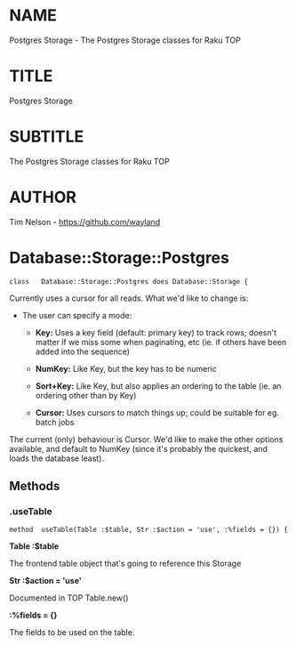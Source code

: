 NAME
====

Postgres Storage - The Postgres Storage classes for Raku TOP

TITLE
=====

Postgres Storage

SUBTITLE
========

The Postgres Storage classes for Raku TOP

AUTHOR
======

Tim Nelson - https://github.com/wayland

Database::Storage::Postgres
===========================

    class	Database::Storage::Postgres does Database::Storage {

Currently uses a cursor for all reads. What we'd like to change is:

  * The user can specify a mode:

    * **Key:** Uses a key field (default: primary key) to track rows; doesn't matter if we miss some when paginating, etc (ie. if others have been added into the sequence)

    * **NumKey:** Like Key, but the key has to be numeric

    * **Sort+Key:** Like Key, but also applies an ordering to the table (ie. an ordering other than by Key)

    * **Cursor:** Uses cursors to match things up; could be suitable for eg. batch jobs

The current (only) behaviour is Cursor. We'd like to make the other options available, and default to NumKey (since it's probably the quickest, and loads the database least).

Methods
-------

### .useTable

    method	useTable(Table :$table, Str :$action = 'use', :%fields = {}) {

**Table :$table**

The frontend table object that's going to reference this Storage

**Str :$action = 'use'**

Documented in TOP Table.new()

**:%fields = {}**

The fields to be used on the table.

